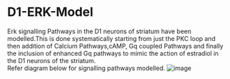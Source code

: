 # D1-ERK-Model
Erk signalling Pathways in the D1 neurons of striatum have been modelled.This is done systematically starting from just the PKC loop and then addition of Calcium Pathways,cAMP, Gq coupled Pathways and finally the inclusion of enhanced Gq pathways to mimic the action of estradiol in the D1 neurons of the striatum.  
Refer diagram below for signalling pathways modelled.
![image](https://github.com/user-attachments/assets/d7fc89ac-6143-4934-af01-15a5a249f4b4)
